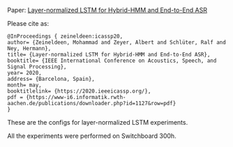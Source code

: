 Paper: [Layer-normalized LSTM for Hybrid-HMM and End-to-End ASR](https://www-i6.informatik.rwth-aachen.de/publications/download/1127/Zeineldeen-ICASSP-2020.pdf)

Please cite as:
```
@InProceedings { zeineldeen:icassp20,
author= {Zeineldeen, Mohammad and Zeyer, Albert and Schlüter, Ralf and Ney, Hermann},
title= {Layer-normalized LSTM for Hybrid-HMM and End-to-End ASR},
booktitle= {IEEE International Conference on Acoustics, Speech, and Signal Processing},
year= 2020,
address= {Barcelona, Spain},
month= may,
booktitlelink= {https://2020.ieeeicassp.org/},
pdf = {https://www-i6.informatik.rwth-aachen.de/publications/downloader.php?id=1127&row=pdf}
}
```

These are the configs for layer-normalized LSTM experiments.

All the experiments were performed on Switchboard 300h.
